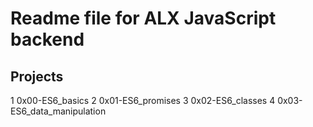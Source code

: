 # Readme file for ALX JavaScript backend

## Projects
1 0x00-ES6_basics
2 0x01-ES6_promises
3 0x02-ES6_classes
4 0x03-ES6_data_manipulation
